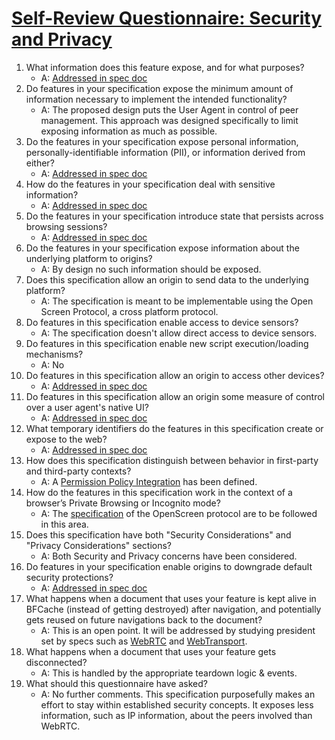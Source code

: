 # [Self-Review Questionnaire: Security and Privacy](https://w3ctag.github.io/security-questionnaire/)

1.  What information does this feature expose,
    and for what purposes?
    - A: [Addressed in spec doc](https://wicg.github.io/local-peer-to-peer/#security-pii)
2.  Do features in your specification expose the minimum amount of information
    necessary to implement the intended functionality?
    - A: The proposed design puts the User Agent in control of peer management. This approach was designed specifically to limit exposing information as much as possible.
3.  Do the features in your specification expose personal information,
    personally-identifiable information (PII), or information derived from
    either?
    - A: [Addressed in spec doc](https://wicg.github.io/local-peer-to-peer/#security-pii)
4.  How do the features in your specification deal with sensitive information?
    - A: [Addressed in spec doc](https://wicg.github.io/local-peer-to-peer/#security-pii)
5.  Do the features in your specification introduce state
    that persists across browsing sessions?
    - A: [Addressed in spec doc](https://wicg.github.io/local-peer-to-peer/#security-persistent-state)
6.  Do the features in your specification expose information about the
    underlying platform to origins?
    - A: By design no such information should be exposed.
7.  Does this specification allow an origin to send data to the underlying
    platform?
    - A: The specification is meant to be implementable using the Open Screen Protocol, a cross platform protocol.
8.  Do features in this specification enable access to device sensors?
    - A: The specification doesn't allow direct access to device sensors.
9.  Do features in this specification enable new script execution/loading
    mechanisms?
    - A: No
10. Do features in this specification allow an origin to access other devices?
    - A: [Addressed in spec doc](https://wicg.github.io/local-peer-to-peer/#security-device-access)
11. Do features in this specification allow an origin some measure of control over
    a user agent's native UI?
    - A: [Addressed in spec doc](https://wicg.github.io/local-peer-to-peer/#security-ui)
12. What temporary identifiers do the features in this specification create or
    expose to the web?
    - A: [Addressed in spec doc](https://wicg.github.io/local-peer-to-peer/#security-pii)
13. How does this specification distinguish between behavior in first-party and
    third-party contexts?
    - A: A [Permission Policy Integration](https://wicg.github.io/local-peer-to-peer/#permission-policy-integration) has been defined.
14. How do the features in this specification work in the context of a browser’s
    Private Browsing or Incognito mode?
    - A: The [specification](https://www.w3.org/TR/openscreenprotocol/#private-browsing-mode) of the OpenScreen protocol are to be followed in this area.
15. Does this specification have both "Security Considerations" and "Privacy
    Considerations" sections?
    - A: Both Security and Privacy concerns have been considered.
16. Do features in your specification enable origins to downgrade default
    security protections?
    - A: [Addressed in spec doc](https://wicg.github.io/local-peer-to-peer/#security-same-origin)
17. What happens when a document that uses your feature is kept alive in BFCache
    (instead of getting destroyed) after navigation, and potentially gets reused
    on future navigations back to the document?
    - A: This is an open point. It will be addressed by studying president set by specs such as [WebRTC](https://www.w3.org/TR/webrtc/) and [WebTransport](https://www.w3.org/TR/webtransport/).
18. What happens when a document that uses your feature gets disconnected?
    - A: This is handled by the appropriate teardown logic & events.
19. What should this questionnaire have asked?
    - A: No further comments. This specification purposefully makes an effort to stay within established security concepts. It exposes less information, such as IP information, about the peers involved than WebRTC.
